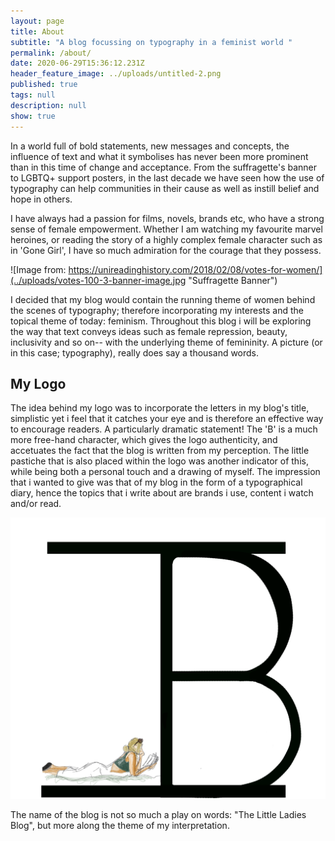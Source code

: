 ```yaml
---
layout: page
title: About
subtitle: "A blog focussing on typography in a feminist world "
permalink: /about/
date: 2020-06-29T15:36:12.231Z
header_feature_image: ../uploads/untitled-2.png
published: true
tags: null
description: null
show: true
---
```

In a world full of bold statements, new messages and concepts, the influence of text and what it symbolises has never been more prominent than in this time of change and acceptance. From the suffragette's banner to LGBTQ+ support posters, in the last decade we have seen how the use of typography can help communities in their cause as well as instill belief and hope in others. 

I have always had a passion for films, novels, brands etc, who have a strong sense of female empowerment. Whether I am watching my favourite marvel heroines, or reading the story of a highly complex female character such as in 'Gone Girl', I have so much admiration for the courage that they possess. 

![Image from: https://unireadinghistory.com/2018/02/08/votes-for-women/](../uploads/votes-100-3-banner-image.jpg "Suffragette Banner")

I decided that my blog would contain the running theme of women behind the scenes of typography; therefore incorporating my interests and the topical theme of today: feminism. Throughout this blog i will be exploring the way that text conveys ideas such as female repression, beauty, inclusivity and so on-- with the underlying theme of femininity. A picture (or in this case; typography), really does say a thousand words. 

## My Logo

The idea behind my logo was to incorporate the letters in my blog's title, simplistic yet i feel that it catches your eye and is therefore an effective way to encourage readers. A particularly dramatic statement! The 'B' is a much more free-hand character, which gives the logo authenticity, and accetuates the fact that the blog is written from my perception. The little pastiche that is also placed within the logo was another indicator of this, while being both a personal touch and a drawing of myself. The impression that i wanted to give was that of my blog in the form of a typographical diary, hence the topics that i write about are brands i use, content i watch and/or read. 

![](../uploads/favicon.png "My Blog's Logo")

The name of the blog is not so much a play on words: "The Little Ladies Blog", but more along the theme of my interpretation.